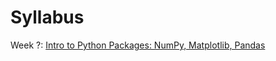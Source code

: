 # Syllabus

Week ?: [Intro to Python Packages: NumPy, Matplotlib, Pandas](https://colab.research.google.com/github/CU-GWC-Data-Science/classes/blob/main/Intro_to_packages.ipynb)

 

